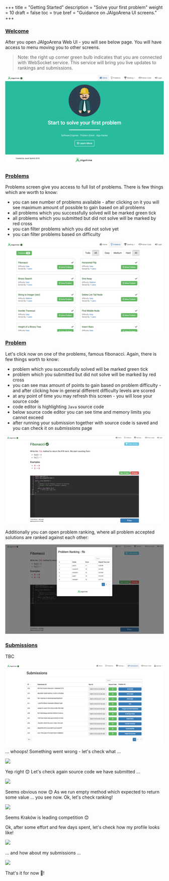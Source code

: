 +++
title = "Getting Started"
description = "Solve your first problem"
weight = 10
draft = false
toc = true
bref = "Guidance on JAlgoArena UI screens."
+++


<h3 class="section-head" id="h-welcome"><a href="#h-welcome">Welcome</a></h3>

After you open JAlgoArena Web UI - you will see below page. You will have access to menu moving you to other screens.

> Note: the right up corner green bulb indicates that you are connected with WebSocket service. This service will bring you live updates to rankings and submissions.

![](https://raw.githubusercontent.com/jalgoarena/jalgoarena.github.io/master/images/welcome.png)

<h3 class="section-head" id="h-problems"><a href="#h-problems">Problems</a></h3>

Problems screen give you access to full list of problems. There is few things which are worth to know:

* you can see number of problems available - after clicking on it you will see maximum amount of possible to gain based on all problems
* all problems which you successfully solved will be marked green tick
* all problems which you submitted but did not solve will be marked by red cross
* you can filter problems which you did not solve yet
* you can filter problems based on difficulty
 

![](https://raw.githubusercontent.com/jalgoarena/jalgoarena.github.io/master/images/problems.png)

<h3 class="section-head" id="h-problem"><a href="#h-problem">Problem</a></h3>

Let's click now on one of the problems, famous fibonacci. Again, there is few things worth to know:

* problem which you successfully solved will be marked green tick
* problem which you submitted but did not solve will be marked by red cross
* you can see max amount of points to gain based on problem difficulty - and after clicking how in general different difficulty levels are scored
* at any point of time you may refresh this screen - you will lose your source code
* code editor is highlighting `Java` source code
* below source code editor you can see time and memory limits you cannot exceed
* after running your submission together with source code is saved and you can check it on <em>submissions</em> page

![](https://raw.githubusercontent.com/jalgoarena/jalgoarena.github.io/master/images/problem.png)

Additionally you can open problem ranking, where all problem accepted solutions are ranked against each other:

![](https://raw.githubusercontent.com/jalgoarena/jalgoarena.github.io/master/images/problem_ranking.png)

<h3 class="section-head" id="h-submissions"><a href="#h-submissions">Submissions</a></h3>

TBC

![](https://raw.githubusercontent.com/jalgoarena/jalgoarena.github.io/master/images/submissions.png)

... whoops! Something went wrong - let's check what ...

![](https://raw.githubusercontent.com/jalgoarena/JAlgoArena/master/design/ui/compile_error.png)

Yep right 😊 Let's check again source code we have submitted ...

![](https://raw.githubusercontent.com/jalgoarena/JAlgoArena/master/design/ui/source_code.png)

Seems obvious now 😊 As we run empty method which expected to return some value ... you see now. Ok, let's check ranking!

![](https://raw.githubusercontent.com/jalgoarena/JAlgoArena/master/design/ui/ranking.png)

Seems Kraków is leading competition 😊

Ok, after some effort and few days spent, let's check how my profile looks like!

![](https://raw.githubusercontent.com/jalgoarena/JAlgoArena/master/design/ui/profile_1.png)

... and how about my submissions ...

![](https://raw.githubusercontent.com/jalgoarena/JAlgoArena/master/design/ui/profile_2.png)

That's it for now 🐣!